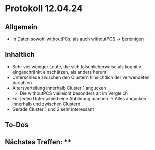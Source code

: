 # Protokoll 12.04.24

## Allgemein
- In Daten sowohl withoutPCs, als auch withoutPCS -> bereinigen
## Inhaltlich
- Sehr viel weniger Leute, die sich fälschlicherweise als kognitiv eingeschränkt einschätzen, als anders herum
- Unterschiede zwischen den Clustern hinsichtlich der verwendeten Variablen
- Altersverteilung innerhalb Cluster 1 angucken
  - Die withoutPCS vielleicht besonders alt im Vergleich
- Für jeden Unterschied eine Abbildung machen -> Alles angucken innerhalb und zwischen Clustern
- Gerade Cluster 1 und 2 sehr interessant
## To-Dos
## Nächstes Treffen: **
